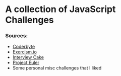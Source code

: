 # A collection of JavaScript Challenges

### Sources:

 * [Coderbyte](coderbyte.com)
 * [Exercism.io](exercism.io)
 * [Interview Cake](interviewcake.com)
 * [Project Euler](projecteuler.net)
 * Some personal misc challenges that I liked
